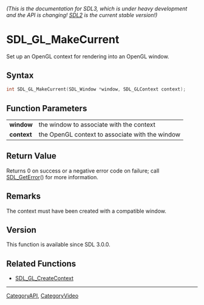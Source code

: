 ###### (This is the documentation for SDL3, which is under heavy development and the API is changing! [SDL2](https://wiki.libsdl.org/SDL2/) is the current stable version!)
# SDL_GL_MakeCurrent

Set up an OpenGL context for rendering into an OpenGL window.

## Syntax

```c
int SDL_GL_MakeCurrent(SDL_Window *window, SDL_GLContext context);

```

## Function Parameters

|                 |                                                 |
| --------------- | ----------------------------------------------- |
| **window**      | the window to associate with the context        |
| **context**     | the OpenGL context to associate with the window |

## Return Value

Returns 0 on success or a negative error code on failure; call
[SDL_GetError](SDL_GetError.md)() for more information.

## Remarks

The context must have been created with a compatible window.

## Version

This function is available since SDL 3.0.0.

## Related Functions

* [SDL_GL_CreateContext](SDL_GL_CreateContext.md)

----
[CategoryAPI](CategoryAPI.md), [CategoryVideo](CategoryVideo.md)
